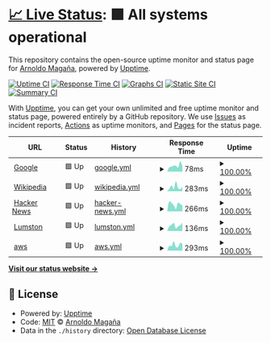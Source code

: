 # [📈 Live Status](https://maganaa.github.io/upptime): <!--live status--> **🟩 All systems operational**

This repository contains the open-source uptime monitor and status page for [Arnoldo Magaña](https://maganaa.github.io/upptime), powered by [Upptime](https://github.com/upptime/upptime).

[![Uptime CI](https://github.com/maganaa/upptime/workflows/Uptime%20CI/badge.svg)](https://github.com/maganaa/upptime/actions?query=workflow%3A%22Uptime+CI%22)
[![Response Time CI](https://github.com/maganaa/upptime/workflows/Response%20Time%20CI/badge.svg)](https://github.com/maganaa/upptime/actions?query=workflow%3A%22Response+Time+CI%22)
[![Graphs CI](https://github.com/maganaa/upptime/workflows/Graphs%20CI/badge.svg)](https://github.com/maganaa/upptime/actions?query=workflow%3A%22Graphs+CI%22)
[![Static Site CI](https://github.com/maganaa/upptime/workflows/Static%20Site%20CI/badge.svg)](https://github.com/maganaa/upptime/actions?query=workflow%3A%22Static+Site+CI%22)
[![Summary CI](https://github.com/maganaa/upptime/workflows/Summary%20CI/badge.svg)](https://github.com/maganaa/upptime/actions?query=workflow%3A%22Summary+CI%22)

With [Upptime](https://upptime.js.org), you can get your own unlimited and free uptime monitor and status page, powered entirely by a GitHub repository. We use [Issues](https://github.com/maganaa/upptime/issues) as incident reports, [Actions](https://github.com/maganaa/upptime/actions) as uptime monitors, and [Pages](https://maganaa.github.io/upptime) for the status page.

<!--start: status pages-->
<!-- This summary is generated by Upptime (https://github.com/upptime/upptime) -->
<!-- Do not edit this manually, your changes will be overwritten -->
<!-- prettier-ignore -->
| URL | Status | History | Response Time | Uptime |
| --- | ------ | ------- | ------------- | ------ |
| <img alt="" src="https://favicons.githubusercontent.com/www.google.com" height="13"> [Google](https://www.google.com) | 🟩 Up | [google.yml](https://github.com/maganaa/nol/commits/HEAD/history/google.yml) | <details><summary><img alt="Response time graph" src="./graphs/google/response-time-week.png" height="20"> 78ms</summary><br><a href="https://maganaa.github.io/nol/history/google"><img alt="Response time 111" src="https://img.shields.io/endpoint?url=https%3A%2F%2Fraw.githubusercontent.com%2Fmaganaa%2Fnol%2FHEAD%2Fapi%2Fgoogle%2Fresponse-time.json"></a><br><a href="https://maganaa.github.io/nol/history/google"><img alt="24-hour response time 56" src="https://img.shields.io/endpoint?url=https%3A%2F%2Fraw.githubusercontent.com%2Fmaganaa%2Fnol%2FHEAD%2Fapi%2Fgoogle%2Fresponse-time-day.json"></a><br><a href="https://maganaa.github.io/nol/history/google"><img alt="7-day response time 78" src="https://img.shields.io/endpoint?url=https%3A%2F%2Fraw.githubusercontent.com%2Fmaganaa%2Fnol%2FHEAD%2Fapi%2Fgoogle%2Fresponse-time-week.json"></a><br><a href="https://maganaa.github.io/nol/history/google"><img alt="30-day response time 82" src="https://img.shields.io/endpoint?url=https%3A%2F%2Fraw.githubusercontent.com%2Fmaganaa%2Fnol%2FHEAD%2Fapi%2Fgoogle%2Fresponse-time-month.json"></a><br><a href="https://maganaa.github.io/nol/history/google"><img alt="1-year response time 111" src="https://img.shields.io/endpoint?url=https%3A%2F%2Fraw.githubusercontent.com%2Fmaganaa%2Fnol%2FHEAD%2Fapi%2Fgoogle%2Fresponse-time-year.json"></a></details> | <details><summary><a href="https://maganaa.github.io/nol/history/google">100.00%</a></summary><a href="https://maganaa.github.io/nol/history/google"><img alt="All-time uptime 100.00%" src="https://img.shields.io/endpoint?url=https%3A%2F%2Fraw.githubusercontent.com%2Fmaganaa%2Fnol%2FHEAD%2Fapi%2Fgoogle%2Fuptime.json"></a><br><a href="https://maganaa.github.io/nol/history/google"><img alt="24-hour uptime 100.00%" src="https://img.shields.io/endpoint?url=https%3A%2F%2Fraw.githubusercontent.com%2Fmaganaa%2Fnol%2FHEAD%2Fapi%2Fgoogle%2Fuptime-day.json"></a><br><a href="https://maganaa.github.io/nol/history/google"><img alt="7-day uptime 100.00%" src="https://img.shields.io/endpoint?url=https%3A%2F%2Fraw.githubusercontent.com%2Fmaganaa%2Fnol%2FHEAD%2Fapi%2Fgoogle%2Fuptime-week.json"></a><br><a href="https://maganaa.github.io/nol/history/google"><img alt="30-day uptime 100.00%" src="https://img.shields.io/endpoint?url=https%3A%2F%2Fraw.githubusercontent.com%2Fmaganaa%2Fnol%2FHEAD%2Fapi%2Fgoogle%2Fuptime-month.json"></a><br><a href="https://maganaa.github.io/nol/history/google"><img alt="1-year uptime 100.00%" src="https://img.shields.io/endpoint?url=https%3A%2F%2Fraw.githubusercontent.com%2Fmaganaa%2Fnol%2FHEAD%2Fapi%2Fgoogle%2Fuptime-year.json"></a></details>
| <img alt="" src="https://favicons.githubusercontent.com/en.wikipedia.org" height="13"> [Wikipedia](https://en.wikipedia.org) | 🟩 Up | [wikipedia.yml](https://github.com/maganaa/nol/commits/HEAD/history/wikipedia.yml) | <details><summary><img alt="Response time graph" src="./graphs/wikipedia/response-time-week.png" height="20"> 283ms</summary><br><a href="https://maganaa.github.io/nol/history/wikipedia"><img alt="Response time 162" src="https://img.shields.io/endpoint?url=https%3A%2F%2Fraw.githubusercontent.com%2Fmaganaa%2Fnol%2FHEAD%2Fapi%2Fwikipedia%2Fresponse-time.json"></a><br><a href="https://maganaa.github.io/nol/history/wikipedia"><img alt="24-hour response time 149" src="https://img.shields.io/endpoint?url=https%3A%2F%2Fraw.githubusercontent.com%2Fmaganaa%2Fnol%2FHEAD%2Fapi%2Fwikipedia%2Fresponse-time-day.json"></a><br><a href="https://maganaa.github.io/nol/history/wikipedia"><img alt="7-day response time 283" src="https://img.shields.io/endpoint?url=https%3A%2F%2Fraw.githubusercontent.com%2Fmaganaa%2Fnol%2FHEAD%2Fapi%2Fwikipedia%2Fresponse-time-week.json"></a><br><a href="https://maganaa.github.io/nol/history/wikipedia"><img alt="30-day response time 197" src="https://img.shields.io/endpoint?url=https%3A%2F%2Fraw.githubusercontent.com%2Fmaganaa%2Fnol%2FHEAD%2Fapi%2Fwikipedia%2Fresponse-time-month.json"></a><br><a href="https://maganaa.github.io/nol/history/wikipedia"><img alt="1-year response time 162" src="https://img.shields.io/endpoint?url=https%3A%2F%2Fraw.githubusercontent.com%2Fmaganaa%2Fnol%2FHEAD%2Fapi%2Fwikipedia%2Fresponse-time-year.json"></a></details> | <details><summary><a href="https://maganaa.github.io/nol/history/wikipedia">100.00%</a></summary><a href="https://maganaa.github.io/nol/history/wikipedia"><img alt="All-time uptime 100.00%" src="https://img.shields.io/endpoint?url=https%3A%2F%2Fraw.githubusercontent.com%2Fmaganaa%2Fnol%2FHEAD%2Fapi%2Fwikipedia%2Fuptime.json"></a><br><a href="https://maganaa.github.io/nol/history/wikipedia"><img alt="24-hour uptime 100.00%" src="https://img.shields.io/endpoint?url=https%3A%2F%2Fraw.githubusercontent.com%2Fmaganaa%2Fnol%2FHEAD%2Fapi%2Fwikipedia%2Fuptime-day.json"></a><br><a href="https://maganaa.github.io/nol/history/wikipedia"><img alt="7-day uptime 100.00%" src="https://img.shields.io/endpoint?url=https%3A%2F%2Fraw.githubusercontent.com%2Fmaganaa%2Fnol%2FHEAD%2Fapi%2Fwikipedia%2Fuptime-week.json"></a><br><a href="https://maganaa.github.io/nol/history/wikipedia"><img alt="30-day uptime 100.00%" src="https://img.shields.io/endpoint?url=https%3A%2F%2Fraw.githubusercontent.com%2Fmaganaa%2Fnol%2FHEAD%2Fapi%2Fwikipedia%2Fuptime-month.json"></a><br><a href="https://maganaa.github.io/nol/history/wikipedia"><img alt="1-year uptime 100.00%" src="https://img.shields.io/endpoint?url=https%3A%2F%2Fraw.githubusercontent.com%2Fmaganaa%2Fnol%2FHEAD%2Fapi%2Fwikipedia%2Fuptime-year.json"></a></details>
| <img alt="" src="https://favicons.githubusercontent.com/news.ycombinator.com" height="13"> [Hacker News](https://news.ycombinator.com) | 🟩 Up | [hacker-news.yml](https://github.com/maganaa/nol/commits/HEAD/history/hacker-news.yml) | <details><summary><img alt="Response time graph" src="./graphs/hacker-news/response-time-week.png" height="20"> 266ms</summary><br><a href="https://maganaa.github.io/nol/history/hacker-news"><img alt="Response time 214" src="https://img.shields.io/endpoint?url=https%3A%2F%2Fraw.githubusercontent.com%2Fmaganaa%2Fnol%2FHEAD%2Fapi%2Fhacker-news%2Fresponse-time.json"></a><br><a href="https://maganaa.github.io/nol/history/hacker-news"><img alt="24-hour response time 356" src="https://img.shields.io/endpoint?url=https%3A%2F%2Fraw.githubusercontent.com%2Fmaganaa%2Fnol%2FHEAD%2Fapi%2Fhacker-news%2Fresponse-time-day.json"></a><br><a href="https://maganaa.github.io/nol/history/hacker-news"><img alt="7-day response time 266" src="https://img.shields.io/endpoint?url=https%3A%2F%2Fraw.githubusercontent.com%2Fmaganaa%2Fnol%2FHEAD%2Fapi%2Fhacker-news%2Fresponse-time-week.json"></a><br><a href="https://maganaa.github.io/nol/history/hacker-news"><img alt="30-day response time 240" src="https://img.shields.io/endpoint?url=https%3A%2F%2Fraw.githubusercontent.com%2Fmaganaa%2Fnol%2FHEAD%2Fapi%2Fhacker-news%2Fresponse-time-month.json"></a><br><a href="https://maganaa.github.io/nol/history/hacker-news"><img alt="1-year response time 214" src="https://img.shields.io/endpoint?url=https%3A%2F%2Fraw.githubusercontent.com%2Fmaganaa%2Fnol%2FHEAD%2Fapi%2Fhacker-news%2Fresponse-time-year.json"></a></details> | <details><summary><a href="https://maganaa.github.io/nol/history/hacker-news">100.00%</a></summary><a href="https://maganaa.github.io/nol/history/hacker-news"><img alt="All-time uptime 100.00%" src="https://img.shields.io/endpoint?url=https%3A%2F%2Fraw.githubusercontent.com%2Fmaganaa%2Fnol%2FHEAD%2Fapi%2Fhacker-news%2Fuptime.json"></a><br><a href="https://maganaa.github.io/nol/history/hacker-news"><img alt="24-hour uptime 100.00%" src="https://img.shields.io/endpoint?url=https%3A%2F%2Fraw.githubusercontent.com%2Fmaganaa%2Fnol%2FHEAD%2Fapi%2Fhacker-news%2Fuptime-day.json"></a><br><a href="https://maganaa.github.io/nol/history/hacker-news"><img alt="7-day uptime 100.00%" src="https://img.shields.io/endpoint?url=https%3A%2F%2Fraw.githubusercontent.com%2Fmaganaa%2Fnol%2FHEAD%2Fapi%2Fhacker-news%2Fuptime-week.json"></a><br><a href="https://maganaa.github.io/nol/history/hacker-news"><img alt="30-day uptime 100.00%" src="https://img.shields.io/endpoint?url=https%3A%2F%2Fraw.githubusercontent.com%2Fmaganaa%2Fnol%2FHEAD%2Fapi%2Fhacker-news%2Fuptime-month.json"></a><br><a href="https://maganaa.github.io/nol/history/hacker-news"><img alt="1-year uptime 99.99%" src="https://img.shields.io/endpoint?url=https%3A%2F%2Fraw.githubusercontent.com%2Fmaganaa%2Fnol%2FHEAD%2Fapi%2Fhacker-news%2Fuptime-year.json"></a></details>
| <img alt="" src="https://favicons.githubusercontent.com/lumston.com" height="13"> [Lumston](https://lumston.com) | 🟩 Up | [lumston.yml](https://github.com/maganaa/nol/commits/HEAD/history/lumston.yml) | <details><summary><img alt="Response time graph" src="./graphs/lumston/response-time-week.png" height="20"> 136ms</summary><br><a href="https://maganaa.github.io/nol/history/lumston"><img alt="Response time 297" src="https://img.shields.io/endpoint?url=https%3A%2F%2Fraw.githubusercontent.com%2Fmaganaa%2Fnol%2FHEAD%2Fapi%2Flumston%2Fresponse-time.json"></a><br><a href="https://maganaa.github.io/nol/history/lumston"><img alt="24-hour response time 95" src="https://img.shields.io/endpoint?url=https%3A%2F%2Fraw.githubusercontent.com%2Fmaganaa%2Fnol%2FHEAD%2Fapi%2Flumston%2Fresponse-time-day.json"></a><br><a href="https://maganaa.github.io/nol/history/lumston"><img alt="7-day response time 136" src="https://img.shields.io/endpoint?url=https%3A%2F%2Fraw.githubusercontent.com%2Fmaganaa%2Fnol%2FHEAD%2Fapi%2Flumston%2Fresponse-time-week.json"></a><br><a href="https://maganaa.github.io/nol/history/lumston"><img alt="30-day response time 174" src="https://img.shields.io/endpoint?url=https%3A%2F%2Fraw.githubusercontent.com%2Fmaganaa%2Fnol%2FHEAD%2Fapi%2Flumston%2Fresponse-time-month.json"></a><br><a href="https://maganaa.github.io/nol/history/lumston"><img alt="1-year response time 297" src="https://img.shields.io/endpoint?url=https%3A%2F%2Fraw.githubusercontent.com%2Fmaganaa%2Fnol%2FHEAD%2Fapi%2Flumston%2Fresponse-time-year.json"></a></details> | <details><summary><a href="https://maganaa.github.io/nol/history/lumston">100.00%</a></summary><a href="https://maganaa.github.io/nol/history/lumston"><img alt="All-time uptime 100.00%" src="https://img.shields.io/endpoint?url=https%3A%2F%2Fraw.githubusercontent.com%2Fmaganaa%2Fnol%2FHEAD%2Fapi%2Flumston%2Fuptime.json"></a><br><a href="https://maganaa.github.io/nol/history/lumston"><img alt="24-hour uptime 100.00%" src="https://img.shields.io/endpoint?url=https%3A%2F%2Fraw.githubusercontent.com%2Fmaganaa%2Fnol%2FHEAD%2Fapi%2Flumston%2Fuptime-day.json"></a><br><a href="https://maganaa.github.io/nol/history/lumston"><img alt="7-day uptime 100.00%" src="https://img.shields.io/endpoint?url=https%3A%2F%2Fraw.githubusercontent.com%2Fmaganaa%2Fnol%2FHEAD%2Fapi%2Flumston%2Fuptime-week.json"></a><br><a href="https://maganaa.github.io/nol/history/lumston"><img alt="30-day uptime 100.00%" src="https://img.shields.io/endpoint?url=https%3A%2F%2Fraw.githubusercontent.com%2Fmaganaa%2Fnol%2FHEAD%2Fapi%2Flumston%2Fuptime-month.json"></a><br><a href="https://maganaa.github.io/nol/history/lumston"><img alt="1-year uptime 100.00%" src="https://img.shields.io/endpoint?url=https%3A%2F%2Fraw.githubusercontent.com%2Fmaganaa%2Fnol%2FHEAD%2Fapi%2Flumston%2Fuptime-year.json"></a></details>
| <img alt="" src="https://favicons.githubusercontent.com/aws.amazon.com" height="13"> [aws](https://aws.amazon.com) | 🟩 Up | [aws.yml](https://github.com/maganaa/nol/commits/HEAD/history/aws.yml) | <details><summary><img alt="Response time graph" src="./graphs/aws/response-time-week.png" height="20"> 293ms</summary><br><a href="https://maganaa.github.io/nol/history/aws"><img alt="Response time 387" src="https://img.shields.io/endpoint?url=https%3A%2F%2Fraw.githubusercontent.com%2Fmaganaa%2Fnol%2FHEAD%2Fapi%2Faws%2Fresponse-time.json"></a><br><a href="https://maganaa.github.io/nol/history/aws"><img alt="24-hour response time 331" src="https://img.shields.io/endpoint?url=https%3A%2F%2Fraw.githubusercontent.com%2Fmaganaa%2Fnol%2FHEAD%2Fapi%2Faws%2Fresponse-time-day.json"></a><br><a href="https://maganaa.github.io/nol/history/aws"><img alt="7-day response time 293" src="https://img.shields.io/endpoint?url=https%3A%2F%2Fraw.githubusercontent.com%2Fmaganaa%2Fnol%2FHEAD%2Fapi%2Faws%2Fresponse-time-week.json"></a><br><a href="https://maganaa.github.io/nol/history/aws"><img alt="30-day response time 342" src="https://img.shields.io/endpoint?url=https%3A%2F%2Fraw.githubusercontent.com%2Fmaganaa%2Fnol%2FHEAD%2Fapi%2Faws%2Fresponse-time-month.json"></a><br><a href="https://maganaa.github.io/nol/history/aws"><img alt="1-year response time 387" src="https://img.shields.io/endpoint?url=https%3A%2F%2Fraw.githubusercontent.com%2Fmaganaa%2Fnol%2FHEAD%2Fapi%2Faws%2Fresponse-time-year.json"></a></details> | <details><summary><a href="https://maganaa.github.io/nol/history/aws">100.00%</a></summary><a href="https://maganaa.github.io/nol/history/aws"><img alt="All-time uptime 100.00%" src="https://img.shields.io/endpoint?url=https%3A%2F%2Fraw.githubusercontent.com%2Fmaganaa%2Fnol%2FHEAD%2Fapi%2Faws%2Fuptime.json"></a><br><a href="https://maganaa.github.io/nol/history/aws"><img alt="24-hour uptime 100.00%" src="https://img.shields.io/endpoint?url=https%3A%2F%2Fraw.githubusercontent.com%2Fmaganaa%2Fnol%2FHEAD%2Fapi%2Faws%2Fuptime-day.json"></a><br><a href="https://maganaa.github.io/nol/history/aws"><img alt="7-day uptime 100.00%" src="https://img.shields.io/endpoint?url=https%3A%2F%2Fraw.githubusercontent.com%2Fmaganaa%2Fnol%2FHEAD%2Fapi%2Faws%2Fuptime-week.json"></a><br><a href="https://maganaa.github.io/nol/history/aws"><img alt="30-day uptime 100.00%" src="https://img.shields.io/endpoint?url=https%3A%2F%2Fraw.githubusercontent.com%2Fmaganaa%2Fnol%2FHEAD%2Fapi%2Faws%2Fuptime-month.json"></a><br><a href="https://maganaa.github.io/nol/history/aws"><img alt="1-year uptime 100.00%" src="https://img.shields.io/endpoint?url=https%3A%2F%2Fraw.githubusercontent.com%2Fmaganaa%2Fnol%2FHEAD%2Fapi%2Faws%2Fuptime-year.json"></a></details>

<!--end: status pages-->

[**Visit our status website →**](https://maganaa.github.io/upptime)

## 📄 License

- Powered by: [Upptime](https://github.com/upptime/upptime)
- Code: [MIT](./LICENSE) © [Arnoldo Magaña](https://maganaa.github.io/upptime)
- Data in the `./history` directory: [Open Database License](https://opendatacommons.org/licenses/odbl/1-0/)
